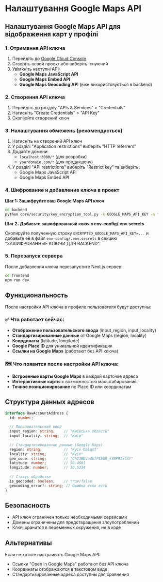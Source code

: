 # Налаштування Google Maps API

## Налаштування Google Maps API для відображення карт у профілі

### 1. Отримання API ключа

1. Перейдіть до [Google Cloud Console](https://console.cloud.google.com/)
2. Створіть новий проект або виберіть існуючий
3. Увімкніть наступні API:
   - **Google Maps JavaScript API**
   - **Google Maps Embed API**
   - **Google Maps Geocoding API** (вже використовується в backend)

### 2. Створення API ключа

1. Перейдіть до розділу "APIs & Services" > "Credentials"
2. Натисніть "Create Credentials" > "API Key"
3. Скопіюйте створений ключ

### 3. Налаштування обмежень (рекомендується)

1. Натисніть на створений API ключ
2. У розділі "Application restrictions" виберіть "HTTP referrers"
3. Додайте домени:
   - `localhost:3000/*` (для розробки)
   - `yourdomain.com/*` (для продакшену)
4. У розділі "API restrictions" виберіть "Restrict key" та виберіть:
   - Google Maps JavaScript API
   - Google Maps Embed API

### 4. Шифрование и добавление ключа в проект

**Шаг 1: Зашифруйте ваш Google Maps API ключ**

```bash
cd backend
python core/security/key_encryption_tool.py -k GOOGLE_MAPS_API_KEY -a "ваш_google_maps_api_ключ_здесь"
```

**Шаг 2: Добавьте зашифрованный ключ в env-config/.env.secrets**

Скопируйте полученную строку `ENCRYPTED_GOOGLE_MAPS_API_KEY=...` и добавьте её в файл `env-config/.env.secrets` в секцию "ЗАШИФРОВАННЫЕ КЛЮЧИ ДЛЯ BACKEND".

### 5. Перезапуск сервера

После добавления ключа перезапустите Next.js сервер:

```bash
cd frontend
npm run dev
```

## Функциональность

После настройки API ключа в профиле пользователя будут доступны:

### ✅ Что работает сейчас:
- **Отображение пользовательского ввода** (input_region, input_locality)
- **Стандартизированные данные** от Google Maps (region, locality)
- **Координаты** (latitude, longitude)
- **Google Place ID** для уникальной идентификации
- **Ссылки на Google Maps** (работают без API ключа)

### 🗺️ Что появится после настройки API ключа:
- **Встроенные карты Google Maps** в каждой карточке адреса
- **Интерактивные карты** с возможностью масштабирования
- **Точное позиционирование** по Place ID или координатам

## Структура данных адресов

```typescript
interface RawAccountAddress {
  id: number;
  
  // Пользовательский ввод
  input_region: string;    // "Київська область"
  input_locality: string;  // "Київ"
  
  // Стандартизированные данные (Google Maps)
  region: string;          // "Kyiv Oblast"
  locality: string;        // "Kyiv"
  geo_code: string;        // "ChIJBUVa4U7P1EAR_kYBF9IxSXY"
  latitude: number;        // 50.4501
  longitude: number;       // 30.5234
  
  // Статус обработки
  is_geocoded: boolean;    // true/false
  geocoding_error?: string; // Ошибка если есть
}
```

## Безопасность

- API ключ ограничен только необходимыми сервисами
- Домены ограничены для предотвращения злоупотреблений
- Ключ хранится в переменных окружения, не в коде

## Альтернативы

Если не хотите настраивать Google Maps API:
- Ссылки "Open in Google Maps" работают без API ключа
- Координаты отображаются в текстовом виде
- Стандартизированные адреса доступны для сравнения

